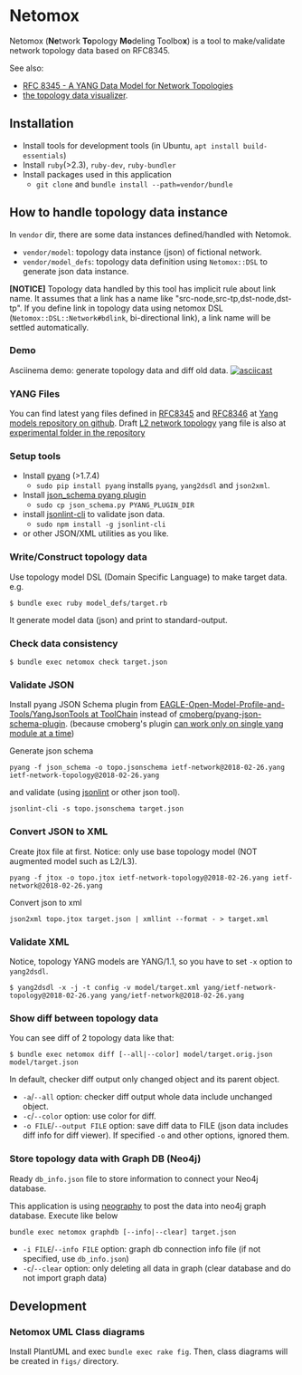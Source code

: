 # Netomox

Netomox (**Ne**twork **To**pology **Mo**deling Toolbo**x**) is a tool to make/validate network topology data based on RFC8345.

See also:
* [RFC 8345 \- A YANG Data Model for Network Topologies](https://datatracker.ietf.org/doc/rfc8345/)
* [the topology data visualizer](https://github.com/corestate55/nwmodel-exercise).

## Installation

* Install tools for development tools (in Ubuntu, `apt install build-essentials`)
* Install `ruby`(>2.3), `ruby-dev`, `ruby-bundler`
* Install packages used in this application
  * `git clone` and `bundle install --path=vendor/bundle`

<!--

Add this line to your application's Gemfile:

```ruby
gem 'netomox'
```

And then execute:

    $ bundle

Or install it yourself as:

    $ gem install netomox

-->

## How to handle topology data instance

In `vendor` dir, there are some data instances defined/handled with Netomok.

* `vendor/model`: topology data instance (json) of fictional network.
* `vendor/model_defs`: topology data definition using `Netomox::DSL` to generate json data instance.

**[NOTICE]** Topology data handled by this tool has implicit rule about link name. It assumes that a link has a name like "src-node,src-tp,dst-node,dst-tp". If you define link in topology data using netomox DSL (`Netomox::DSL::Network#bdlink`, bi-directional link), a link name will be settled automatically.

### Demo
Asciinema demo: generate topology data and diff old data.
[![asciicast](https://asciinema.org/a/eundWjBE89J5FwEc57YPldEcG.png)](https://asciinema.org/a/eundWjBE89J5FwEc57YPldEcG)

### YANG Files

You can find latest yang files defined in [RFC8345](https://www.rfc-editor.org/info/rfc8345
) and [RFC8346](https://www.rfc-editor.org/info/rfc8346) at [Yang models repository on github](https://github.com/YangModels/yang/tree/master/standard/ietf/RFC). Draft [L2 network topology](https://datatracker.ietf.org/doc/draft-ietf-i2rs-yang-l2-network-topology/) yang file is also at [experimental folder in the repository](https://github.com/YangModels/yang/tree/master/experimental/ietf-extracted-YANG-modules)

### Setup tools

* Install [pyang](https://github.com/mbj4668/pyang) (>1.7.4)
  * `sudo pip install pyang` installs `pyang`, `yang2dsdl` and `json2xml`.
* Install [json_schema pyang plugin](https://github.com/OpenNetworkingFoundation/EAGLE-Open-Model-Profile-and-Tools/tree/ToolChain/YangJsonTools)
  * `sudo cp json_schema.py PYANG_PLUGIN_DIR`
* install [jsonlint-cli](https://github.com/marionebl/jsonlint-cli) to validate json data.
  * `sudo npm install -g jsonlint-cli`
* or other JSON/XML utilities as you like.


### Write/Construct topology data

Use topology model DSL (Domain Specific Language) to make target data.
e.g.
```
$ bundle exec ruby model_defs/target.rb
```
It generate model data (json) and print to standard-output.

### Check data consistency
```
$ bundle exec netomox check target.json
```

### Validate JSON

Install pyang JSON Schema plugin from [EAGLE\-Open\-Model\-Profile\-and\-Tools/YangJsonTools at ToolChain](https://github.com/OpenNetworkingFoundation/EAGLE-Open-Model-Profile-and-Tools/tree/ToolChain/YangJsonTools) instead of [cmoberg/pyang\-json\-schema\-plugin](https://github.com/cmoberg/pyang-json-schema-plugin). (because cmoberg's plugin [can work only on single yang module at a time](https://github.com/cmoberg/pyang-json-schema-plugin/issues/4))

Generate json schema
```
pyang -f json_schema -o topo.jsonschema ietf-network@2018-02-26.yang ietf-network-topology@2018-02-26.yang
```
and validate (using [jsonlint](https://www.npmjs.com/package/jsonlint-cli) or other json tool).
```
jsonlint-cli -s topo.jsonschema target.json
```

### Convert JSON to XML

Create jtox file at first.
Notice: only use base topology model (NOT augmented model such as L2/L3).
```
pyang -f jtox -o topo.jtox ietf-network-topology@2018-02-26.yang ietf-network@2018-02-26.yang
```

Convert json to xml
```
json2xml topo.jtox target.json | xmllint --format - > target.xml
```

### Validate XML

Notice, topology YANG models are YANG/1.1, so you have to set `-x` option to `yang2dsdl`.
```
$ yang2dsdl -x -j -t config -v model/target.xml yang/ietf-network-topology@2018-02-26.yang yang/ietf-network@2018-02-26.yang
```

### Show diff between topology data

You can see diff of 2 topology data like that:
```
$ bundle exec netomox diff [--all|--color] model/target.orig.json model/target.json
```
In default, checker diff output only changed object and its parent object.

* `-a`/`--all` option: checker diff output whole data include unchanged object.
* `-c`/`--color` option: use color for diff.
* `-o FILE`/`--output FILE` option: save diff data to FILE (json data includes diff info for diff viewer).
If specified `-o` and other options, ignored them.

### Store topology data with Graph DB (Neo4j)

Ready `db_info.json` file to store information to connect your Neo4j database.

This application is using [neography](https://github.com/maxdemarzi/neography) to post the data into neo4j graph database.
Execute like below
```
bundle exec netomox graphdb [--info|--clear] target.json
```
* `-i FILE`/`--info FILE` option: graph db connection info file (if not specified, use `db_info.json`)
* `-c`/`--clear` option: only deleting all data in graph (clear database and do not import graph data)

## Development

### Netomox UML Class diagrams

Install PlantUML and exec `bundle exec rake fig`. Then, class diagrams will be created in `figs/` directory.

